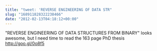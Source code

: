 ```yaml
---
title: "tweet: 'REVERSE ENGINEERING OF DATA STR"
slug: "168911828322238466"
date: "2012-02-13T04:18:12+00:00"
---
```

"REVERSE ENGINEERING OF DATA STRUCTURES FROM BINARY" looks awesome, but I need time to read the 163 page PhD thesis http://goo.gl/0o8f5